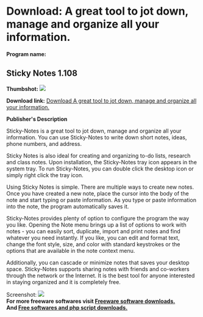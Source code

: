 # Download: A great tool to jot down, manage and organize all your information.

**Program name:**

## Sticky Notes 1.108

  
**Thumbshot:** ![](http://www.freewarefiles.com/screenshot/sticky_notes_md.jpg)   
  
**Download link:** [Download A great tool to jot down, manage and organize all your information.](http://freesoftwares.boysofts.com/Sticky-Notes_program_70492.html)  
  


**Publisher's Description**  
  


Sticky-Notes is a great tool to jot down, manage and organize all your information. You can use Sticky-Notes to write down short notes, ideas, phone numbers, and address. 

Sticky Notes is also ideal for creating and organizing to-do lists, research and class notes. Upon installation, the Sticky-Notes tray icon appears in the system tray. To run Sticky-Notes, you can double click the desktop icon or simply right click the tray icon. 

Using Sticky Notes is simple. There are multiple ways to create new notes. Once you have created a new note, place the cursor into the body of the note and start typing or paste information. As you type or paste information into the note, the program automatically saves it. 

Sticky-Notes provides plenty of option to configure the program the way you like. Opening the Note menu brings up a list of options to work with notes - you can easily sort, duplicate, import and print notes and find whatever you need instantly. If you like, you can edit and format text, change the font style, size, and color with standard keystrokes or the options that are available in the note context menu. 

Additionally, you can cascade or minimize notes that saves your desktop space. Sticky-Notes supports sharing notes with friends and co-workers through the network or the Internet. It is the best tool for anyone interested in staying organized and it is completely free.

  
  
Screenshot: ![](http://www.freewarefiles.com/screenshot/sticky_notes.jpg)   
**For more freeware softwares visit [Freeware software downloads.](http://freesoftwares.boysofts.com/)**   
**And [Free softwares and php script downloads.](http://www.boysofts.com/)**
